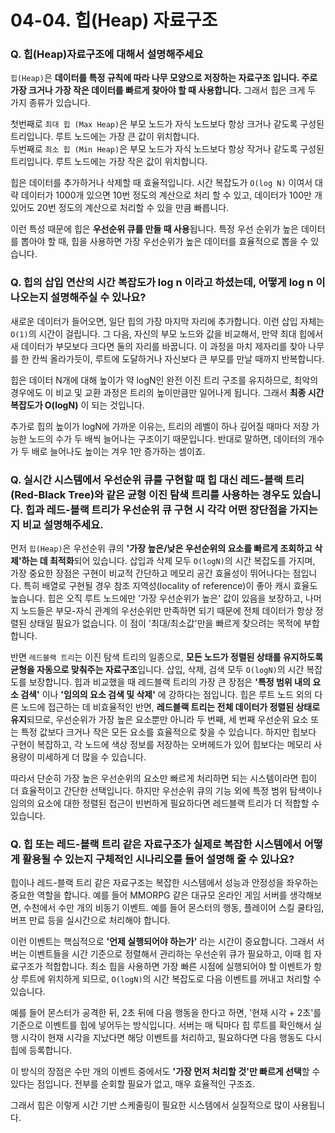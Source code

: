 # 04-04. 힙(Heap) 자료구조

### Q. 힙(Heap)자료구조에 대해서 설명해주세요

`힙(Heap)`은 **데이터를 특정 규칙에 따라 나무 모양으로 저장하는 자료구조 입니다. 주로 가장 크거나 가장 작은 데이터를 빠르게 찾아야 할 때 사용합니다.** 그래서 힙은 크게 두 가지 종류가 있습니다.

첫번째로 `최대 힙 (Max Heap)`은 부모 노드가 자식 노드보다 항상 크거나 같도록 구성된 트리입니다. 루트 노드에는 가장 큰 값이 위치합니다.\
두번째로 `최소 힙 (Min Heap)`은 부모 노드가 자식 노드보다 항상 작거나 같도록 구성된 트리입니다. 루트 노드에는 가장 작은 값이 위치합니다.

힙은 데이터를 추가하거나 삭제할 때 효율적입니다. 시간 복잡도가 `O(log N)` 이여서 대략 데이터가 1000개 있으면 10번 정도의 계산으로 처리 할 수 있고, 데이터가 100만 개 있어도 20번 정도의 계산으로 처리할 수 있을 만큼 빠릅니다.

이런 특성 때문에 힙은 **우선순위 큐를 만들 때 사용**됩니다. 특정 우선 순위가 높은 데이터를 뽑아야 할 때, 힙을 사용하면 가장 우선순위가 높은 데이터를 효율적으로 뽑을 수 있습니다.



### Q. 힙의 삽입 연산의 시간 복잡도가 log n 이라고 하셨는데, 어떻게 log n 이 나오는지 설명해주실 수 있나요?

새로운 데이터가 들어오면, 일단 힙의 가장 마지막 자리에 추가합니다. 이런 삽입 자체는 `O(1)`의 시간이 걸립니다. 그 다음, 자신의 부모 노드와 값을 비교해서, 만약 최대 힙에서 새 데이터가 부모보다 크다면 둘의 자리를 바꿉니다. 이 과정을 마치 제자리를 찾아 나무를 한 칸씩 올라가듯이, 루트에 도달하거나 자신보다 큰 부모를 만날 때까지 반복합니다.

힙은 데이터 N개에 대해 높이가 약 logN인 완전 이진 트리 구조를 유지하므로, 최악의 경우에도 이 비교 및 교환 과정은 트리의 높이만큼만 일어나게 됩니다. 그래서 **최종 시간 복잡도가 O(logN)** 이 되는 것입니다.

추가로 힙의 높이가 logN에 가까운 이유는, 트리의 레벨이 하나 깊어질 때마다 저장 가능한 노드의 수가 두 배씩 늘어나는 구조이기 때문입니다. 반대로 말하면, 데이터의 개수가 두 배로 늘어나도 높이는 겨우 1만 증가하는 셈이죠.



### Q. 실시간 시스템에서 우선순위 큐를 구현할 때 힙 대신 레드-블랙 트리(Red-Black Tree)와 같은 균형 이진 탐색 트리를 사용하는 경우도 있습니다. 힙과 레드-블랙 트리가 우선순위 큐 구현 시 각각 어떤 장단점을 가지는지 비교 설명해주세요.&#x20;

먼저 `힙(Heap)`은 우선순위 큐의 **'가장 높은/낮은 우선순위의 요소를 빠르게 조회하고 삭제'하는 데 최적화**되어 있습니다. 삽입과 삭제 모두 `O(logN)`의 시간 복잡도를 가지며, 가장 중요한 장점은 구현이 비교적 간단하고 메모리 공간 효율성이 뛰어나다는 점입니다. 특히 배열로 구현될 경우 참조 지역성(locality of reference)이 좋아 캐시 효율도 높습니다. 힙은 오직 루트 노드에만 '가장 우선순위가 높은' 값이 있음을 보장하고, 나머지 노드들은 부모-자식 관계의 우선순위만 만족하면 되기 때문에 전체 데이터가 항상 정렬된 상태일 필요가 없습니다. 이 점이 '최대/최소값'만을 빠르게 찾으려는 목적에 부합합니다.

반면 `레드블랙 트리`는 이진 탐색 트리의 일종으로, **모든 노드가 정렬된 상태를 유지하도록 균형을 자동으로 맞춰주는 자료구조**입니다. 삽입, 삭제, 검색 모두 `O(logN)`의 시간 복잡도를 보장합니다. 힙과 비교했을 때 레드블랙 트리의 가장 큰 장점은 **'특정 범위 내의 요소 검색'** 이나 **'임의의 요소 검색 및 삭제'** 에 강하다는 점입니다. 힙은 루트 노드 외의 다른 노드에 접근하는 데 비효율적인 반면, **레드블랙 트리는 전체 데이터가 정렬된 상태로 유지**되므로, 우선순위가 가장 높은 요소뿐만 아니라 두 번째, 세 번째 우선순위 요소 또는 특정 값보다 크거나 작은 모든 요소를 효율적으로 찾을 수 있습니다. 하지만 힙보다 구현이 복잡하고, 각 노드에 색상 정보를 저장하는 오버헤드가 있어 힙보다는 메모리 사용량이 미세하게 더 많을 수 있습니다.

따라서 단순히 가장 높은 우선순위의 요소만 빠르게 처리하면 되는 시스템이라면 힙이 더 효율적이고 간단한 선택입니다. 하지만 우선순위 큐의 기능 외에 특정 범위 탐색이나 임의의 요소에 대한 정렬된 접근이 빈번하게 필요하다면 레드블랙 트리가 더 적합할 수 있습니다.



### Q. 힙 또는 레드-블랙 트리 같은 자료구조가 실제로 복잡한 시스템에서 어떻게 활용될 수 있는지 구체적인 시나리오를 들어 설명해 줄 수 있나요?

힙이나 레드-블랙 트리 같은 자료구조는 복잡한 시스템에서 성능과 안정성을 좌우하는 중요한 역할을 합니다. 예를 들어 MMORPG 같은 대규모 온라인 게임 서버를 생각해보면, 수천에서 수만 개의 비동기 이벤트. 예를 들어 몬스터의 행동, 플레이어 스킬 쿨타임, 버프 만료 등을 실시간으로 처리해야 합니다.

이런 이벤트는 핵심적으로 **'언제 실행되어야 하는가'** 라는 시간이 중요합니다. 그래서 서버는 이벤트들을 시간 기준으로 정렬해서 관리하는 우선순위 큐가 필요하고, 이때 힙 자료구조가 적합합니다. 최소 힙을 사용하면 가장 빠른 시점에 실행되어야 할 이벤트가 항상 루트에 위치하게 되므로, `O(logN)`의 시간 복잡도로 다음 이벤트를 꺼내고 처리할 수 있습니다.

예를 들어 몬스터가 공격한 뒤, 2초 뒤에 다음 행동을 한다고 하면, '현재 시각 + 2초'를 기준으로 이벤트를 힙에 넣어두는 방식입니다. 서버는 매 틱마다 힙 루트를 확인해서 실행 시각이 현재 시각을 지났다면 해당 이벤트를 처리하고, 필요하다면 다음 행동도 다시 힙에 등록합니다.

이 방식의 장점은 수만 개의 이벤트 중에서도 **'가장 먼저 처리할 것'만 빠르게 선택**할 수 있다는 점입니다. 전부를 순회할 필요가 없고, 매우 효율적인 구조죠.

그래서 힙은 이렇게 시간 기반 스케줄링이 필요한 시스템에서 실질적으로 많이 사용됩니다.
